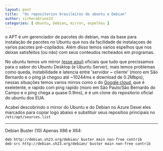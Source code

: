 ```yaml
---
layout: post
title:  "Os repositorios brasileiros do ubuntu e Debian"
author: sirherobrine23
categories: [ Ubuntu, Debian, mirror, espelhos ]
---
```


o APT é um gerenciador de pacotes do debian, mas da base para instalação de pacotes no Ubuntu que nos da facilidade de instalaçoes de varios pacotes pré-copilados. Além disso temos varios espelhos que nos deixas satisfeitos (ou não) com seus conteudos recheados em programas.

No ubuntu temos um mirror [(esse aqui)](http://br.archive.ubuntu.com/ubuntu/) oficiais que tudo que precissamos para o sabor do Ubuntu Desktop (e Ubuntu Server), mais temos problemas como queda, instabilidade e latencia entre 'servidor ~ cliente' (moro em São Bernardo e o ping já chegou até ~10244ms e download de 0.2Mbps), nessas situações temos varios mirros como o do [Google cloud](http://southamerica-east1-b.gce.clouds.archive.ubuntu.com/ubuntu/), que é exeletente, e rapido com ping rapido (moro em São Paulo/São Bernardo do Campo e o ping chega a quase 0.9ms), e é um clone do repositorio oficial do ubuntu dos EUA.

Acabei descobrindo o mirror do Ubuntu e do Debian no Azure Dexei eles marcados para copiar logo abaixo e substituir seus repositios principais no `/etc/apt/sources.list`

---- 

Debian Buster (10) Apenas X86 e X64:
```
deb http://debian.sh23.org/debian/ buster main non-free contrib
deb-src http://debian.sh23.org/debian/ buster main non-free contrib
```
